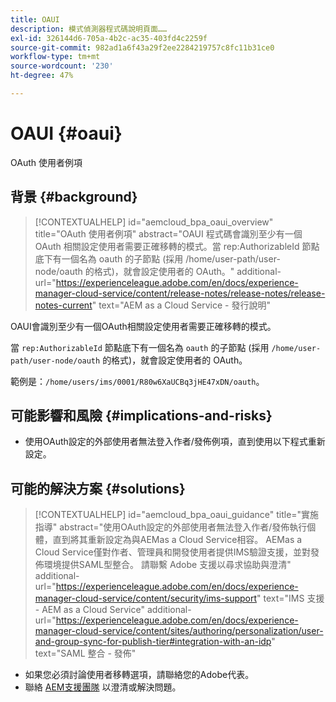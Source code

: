 ```yaml
---
title: OAUI
description: 模式偵測器程式碼說明頁面……
exl-id: 326144d6-705a-4b2c-ac35-403fd4c2259f
source-git-commit: 982ad1a6f43a29f2ee2284219757c8fc11b31ce0
workflow-type: tm+mt
source-wordcount: '230'
ht-degree: 47%

---
```


# OAUI {#oaui}

OAuth 使用者例項

## 背景 {#background}

>[!CONTEXTUALHELP]
>id="aemcloud_bpa_oaui_overview"
>title="OAuth 使用者例項"
>abstract="OAUI 程式碼會識別至少有一個 OAuth 相關設定使用者需要正確移轉的模式。當 rep:AuthorizableId 節點底下有一個名為 oauth 的子節點 (採用 /home/user-path/user-node/oauth 的格式)，就會設定使用者的 OAuth。"
>additional-url="https://experienceleague.adobe.com/en/docs/experience-manager-cloud-service/content/release-notes/release-notes/release-notes-current" text="AEM as a Cloud Service - 發行說明"

OAUI會識別至少有一個OAuth相關設定使用者需要正確移轉的模式。

當 `rep:AuthorizableId` 節點底下有一個名為 `oauth` 的子節點 (採用 `/home/user-path/user-node/oauth` 的格式)，就會設定使用者的 OAuth。

範例是：`/home/users/ims/0001/R80w6XaUCBq3jHE47xDN/oauth`。

## 可能影響和風險 {#implications-and-risks}

* 使用OAuth設定的外部使用者無法登入作者/發佈例項，直到使用以下程式重新設定。

## 可能的解決方案 {#solutions}

>[!CONTEXTUALHELP]
>id="aemcloud_bpa_oaui_guidance"
>title="實施指導"
>abstract="使用OAuth設定的外部使用者無法登入作者/發佈執行個體，直到將其重新設定為與AEMas a Cloud Service相容。 AEMas a Cloud Service僅對作者、管理員和開發使用者提供IMS驗證支援，並對發佈環境提供SAML型整合。 請聯繫 Adobe 支援以尋求協助與澄清"
>additional-url="https://experienceleague.adobe.com/en/docs/experience-manager-cloud-service/content/security/ims-support" text="IMS 支援 - AEM as a Cloud Service"
>additional-url="https://experienceleague.adobe.com/en/docs/experience-manager-cloud-service/content/sites/authoring/personalization/user-and-group-sync-for-publish-tier#integration-with-an-idp" text="SAML 整合 - 發佈"

* 如果您必須討論使用者移轉選項，請聯絡您的Adobe代表。
* 聯絡 [AEM支援團隊](https://helpx.adobe.com/tw/enterprise/using/support-for-experience-cloud.html) 以澄清或解決問題。
